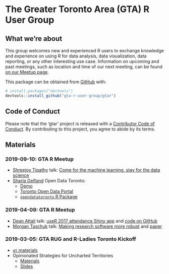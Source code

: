 
<!-- README.md is generated from README.Rmd. Please edit that file -->

# The Greater Toronto Area (GTA) R User Group

<!-- badges: start -->

<!-- badges: end -->

## What we’re about

This group welcomes new and experienced R users to exchange knowledge
and experience on using R for data analysis, data visualization, data
reporting, or any other interesting use case. Information on upcoming
and past meetings, such as location and time of our next meeting, can be
found [on our Meetup
page](https://www.meetup.com/Greater-Toronto-Area-GTA-R-Users-Group/).

This package can be obtained from [GitHub](https://github.com/) with:

``` r
# install.packages("devtools")
devtools::install_github("gta-r-user-group/gtar")
```

## Code of Conduct

Please note that the ‘gtar’ project is released with a [Contributor Code
of Conduct](CODE_OF_CONDUCT.md). By contributing to this project, you
agree to abide by its terms.

## Materials

### 2019-09-10: GTA R Meetup

  - [Shreejoy Tipathy](https://triplab.org/) talk: [Come for the machine
    learning, stay for the data
    science](https://github.com/gta-r-user-group/gtar/tree/master/2019-09-09/neuroinformatics_data_science.pdf)
  - [Sharla Gelfand](https://twitter.com/sharlagelfand) Open Data
    Toronto:
      - [Demo](https://github.com/gta-r-user-group/gtar/tree/master/2019-09-09/opendatatoronto/opendatatoronto-demo.md)
      - [Toronto Open Data Portal](https://open.toronto.ca/)
      - [`opendatatoronto` R
        Package](https://sharlagelfand.github.io/opendatatoronto/)

### 2019-04-09: GTA R Meetup

  - [Dean Attali](https://deanattali.com/) talk: [useR 2017 attendance
    Shiny app](https://daattali.com/shiny/user2017/) and [code on
    GitHub](https://github.com/daattali/user2017)
  - [Morgan Taschuk](https://morgantaschuk.com/) talk: [Making research
    software more
    robust](https://docs.google.com/presentation/d/1cgFwOn37HDEzIqZIiCI1GVhVv9NS2HPcflp13vNQX0w/edit?usp=sharing)
    and
    [paper](https://journals.plos.org/ploscompbiol/article?id=10.1371/journal.pcbi.1005412)

### 2019-03-05: GTA RUG and R-Ladies Toronto Kickoff

  - [`gt`
    materials](https://github.com/gta-r-user-group/gtar/tree/master/2019-03-05/rich-i)
  - Opinionated Strategies for Uncharted
        Territories
      - [Materials](https://github.com/gta-r-user-group/gtar/tree/master/2019-03-05/opinionated-strategies-for-uncharted-territories)
      - [Slides](https://sharla.party/talks/rladies-rug-kickoff.html#1)
